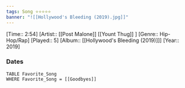 ```yaml
---
tags: Song ⭐⭐⭐⭐⭐ 
banner: "![[Hollywood's Bleeding (2019).jpg]]"
---
```

[Time:: 2:54]
[Artist:: [[Post Malone]] [[Yount Thug]] ]
[Genre:: Hip-Hop/Rap]
[Played:: 5]
[Album:: [[Hollywood's Bleeding (2019)]]]
[Year:: 2019]
### Dates
````dataview
TABLE Favorite_Song
WHERE Favorite_Song = [[Goodbyes]]
````